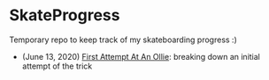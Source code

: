 # SkateProgress
Temporary repo to keep track of my skateboarding progress :)

* (June 13, 2020) [First Attempt At An Ollie](ollie/ollie-first-attempts.md): breaking down an initial attempt of the trick
